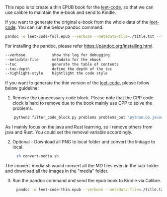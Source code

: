 This repo is to create a thin EPUB book for the [leet-code](https://github.com/youngyangyang04/leetcode-master), so that we can use calibre to maintain the e-book and send to Kindle.

If you want to generate the original e-book from the whole data of the [leet-code](https://github.com/youngyangyang04/leetcode-master). You can run the below pandoc command:

```bash
pandoc -o leet-code-full.epub --verbose --metadata-file=./title.txt --toc=true --toc-depth=1 --highlight-style=monochrome **/*.md
```

For installing the pandoc, please refer https://pandoc.org/installing.html.

```bash
--verbose            show the log for debugging
--metadata-file      metadata for the ebook
--toc                generate the table of contents
--toc-depth          define the depth of the toc
--highlight-style    hightlight the code style
```

If you want to generate the thin version of the [leet-code](https://github.com/youngyangyang04/leetcode-master), please follow below guideline:

1. Remove the unnecessary code block. Please note that the CPP code clock is hard to remove due to the book mainly use CPP to solve the problems.

```python
	python3 filter_code_block.py problems problems_out "python,Go,javascript,typescript,swift,csharp,c,scala,ruby,cs,js,kotlin,cangjie,ts,php,dart"
```

As I mainly focus on the java and Rust learning, so I remove others from java and Rust. You could set the removal variable accordingly.

2. Optional - Download all PNG to local folder and convert the linkage to local.

```bash
     sh convert-media.sh
```
   
   The convert-media.sh would convert all the MD files even in the sub-folder and download all the images in the "media" folder.

3. Run the pandoc command and send the epub book to Kindle via Calibre.

```bash
	 pandoc -o leet-code-thin.epub --verbose --metadata-file=./title.txt --toc=true --toc-depth=1 --highlight-style=monochrome **/*.md
```

